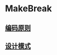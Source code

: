 # MakeBreak

## [编码原则](./Developer/ProgrammingPrinciples_CN.md)

## [设计模式](./DesignPatterns/DesignPatterns_CN.md)
